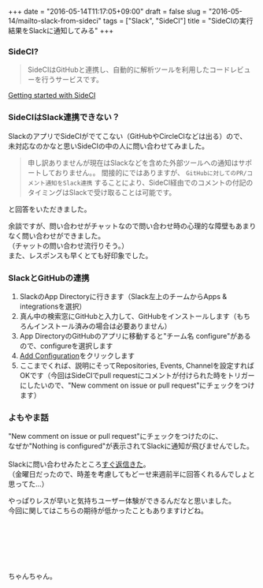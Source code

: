 +++
date = "2016-05-14T11:17:05+09:00"
draft = false
slug = "2016-05-14/mailto-slack-from-sideci"
tags = ["Slack", "SideCI"]
title = "SideCIの実行結果をSlackに通知してみる"
+++

### SideCI?

> SideCIはGitHubと連携し、自動的に解析ツールを利用したコードレビューを行うサービスです。<br>

[Getting started with SideCI](https://www.sideci.com/ja/docs/getting-started)<br>


### SideCIはSlack連携できない？

SlackのアプリでSideCIがでてこない（GitHubやCircleCIなどは出る）ので、<br>
未対応なのかなと思いSideCIの中の人に問い合わせてみました。<br>

>申し訳ありませんが現在はSlackなどを含めた外部ツールへの通知はサポートしておりません。。
間接的にではありますが、 `GitHubに対してのPR/コメント通知をSlack連携` することにより、SideCI経由でのコメントの付記のタイミングはSlackで受け取ることは可能です。

と回答をいただきました。<br>

余談ですが、問い合わせがチャットなので問い合わせ時の心理的な障壁もあまりなく問い合わせができました。<br>
（チャットの問い合わせ流行りそう。）<br>
また、レスポンスも早くとても好印象でした。<br>

### SlackとGitHubの連携

1. SlackのApp Directoryに行きます（Slack左上のチームからApps & integrationsを選択）
1. 真ん中の検索窓にGitHubと入力して、GitHubをインストールします（もちろんインストール済みの場合は必要ありません）
1. App DirectoryのGitHubのアプリに移動すると"チーム名 configure"があるので、configureを選択します
1. [Add Configuration](https://gyazo.com/7b66e42aabe7bfc86e27651ca4e44d0b)をクリックします
1. ここまでくれば、説明にそってRepositories, Events, Channelを設定すればOKです（今回はSideCIでpull requestにコメントが付けられた時をトリガーにしたいので、"New comment on issue or pull request"にチェックをつけます）


### よもやま話

"New comment on issue or pull request"にチェックをつけたのに、<br>
なぜか"Nothing is configured"が表示されてSlackに通知が飛びませんでした。<br>
<br>
Slackに問い合わせみたところ[すぐ返信きた](https://gyazo.com/bb6183e3da2c1f76d86ebfb355f5b5db)。<br>
（金曜日だったので、時差を考慮してもどーせ来週前半に回答くれるんでしょと思ってた...）<br>

やっぱりレスが早いと気持ちユーザー体験ができるんだなと思いました。<br>
今回に関してはこちらの期待が低かったこともありますけどね。<br>

<br>
<br>
<br>
<br>
<br>

ちゃんちゃん。
